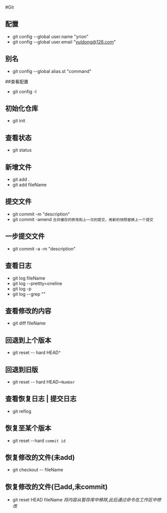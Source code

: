 #Git
## 配置
- git config --global user.name "yrion"
- git config --global user.email "yuldong@126.com" 

## 别名
- git config --global alias.st "command"

##查看配置
- git config -l

## 初始化仓库
- git init

## 查看状态
- git status

## 新增文件
- git add .
- git add fileName

## 提交文件
- git commit -m "description"
- git commit -amend `合并缓存的修改和上一次的提交，用新的快照替换上一个提交`

## 一步提交文件
- git commit -a -m "description"

## 查看日志
- git log fileName
- git log --prettty=oneline
- git log -p 
- git log --grep "<pattern>"

## 查看修改的内容
- git diff fileName

## 回退到上个版本
- git reset -- hard HEAD^

## 回退到旧版
- git reset -- hard HEAD~`Number`

## 查看恢复日志 | 提交日志
- git reflog

## 恢复至某个版本
- git reset --hard `commit id`

## 恢复修改的文件(未add)
- git checkout -- fileName

## 恢复修改的文件(已add,未commit)
- git reset HEAD fileName *将内容从暂存库中移除,此后通过命令在工作区中修改*


